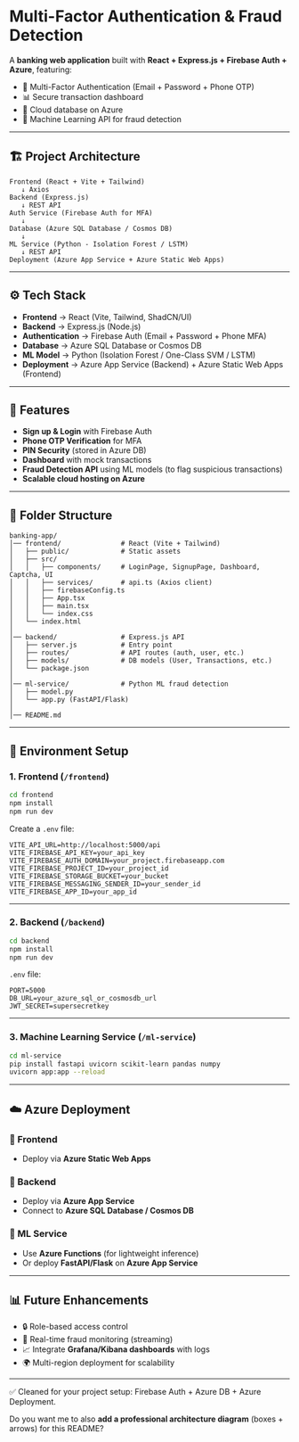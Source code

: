 # Multi-Factor Authentication & Fraud Detection

A **banking web application** built with **React + Express.js + Firebase Auth + Azure**, featuring:

* 🔑 Multi-Factor Authentication (Email + Password + Phone OTP)
* 📊 Secure transaction dashboard
* 📂 Cloud database on Azure
* 🤖 Machine Learning API for fraud detection

---

## 🏗️ Project Architecture

```
Frontend (React + Vite + Tailwind)
   ↓ Axios
Backend (Express.js)
   ↓ REST API
Auth Service (Firebase Auth for MFA)
   ↓
Database (Azure SQL Database / Cosmos DB)
   ↓
ML Service (Python - Isolation Forest / LSTM)
   ↓ REST API
Deployment (Azure App Service + Azure Static Web Apps)
```

---

## ⚙️ Tech Stack

* **Frontend** → React (Vite, Tailwind, ShadCN/UI)
* **Backend** → Express.js (Node.js)
* **Authentication** → Firebase Auth (Email + Password + Phone MFA)
* **Database** → Azure SQL Database or Cosmos DB
* **ML Model** → Python (Isolation Forest / One-Class SVM / LSTM)
* **Deployment** → Azure App Service (Backend) + Azure Static Web Apps (Frontend)

---

## 🚀 Features

* **Sign up & Login** with Firebase Auth
* **Phone OTP Verification** for MFA
* **PIN Security** (stored in Azure DB)
* **Dashboard** with mock transactions
* **Fraud Detection API** using ML models (to flag suspicious transactions)
* **Scalable cloud hosting on Azure**

---

## 📂 Folder Structure

```
banking-app/
│── frontend/               # React (Vite + Tailwind)
│   ├── public/             # Static assets
│   ├── src/
│   │   ├── components/     # LoginPage, SignupPage, Dashboard, Captcha, UI
│   │   ├── services/       # api.ts (Axios client)
│   │   ├── firebaseConfig.ts
│   │   ├── App.tsx
│   │   ├── main.tsx
│   │   └── index.css
│   └── index.html
│
│── backend/                # Express.js API
│   ├── server.js           # Entry point
│   ├── routes/             # API routes (auth, user, etc.)
│   ├── models/             # DB models (User, Transactions, etc.)
│   └── package.json
│
│── ml-service/             # Python ML fraud detection
│   ├── model.py
│   └── app.py (FastAPI/Flask)
│
│── README.md
```

---

## 🔑 Environment Setup

### 1. Frontend (`/frontend`)

```bash
cd frontend
npm install
npm run dev
```

Create a `.env` file:

```env
VITE_API_URL=http://localhost:5000/api
VITE_FIREBASE_API_KEY=your_api_key
VITE_FIREBASE_AUTH_DOMAIN=your_project.firebaseapp.com
VITE_FIREBASE_PROJECT_ID=your_project_id
VITE_FIREBASE_STORAGE_BUCKET=your_bucket
VITE_FIREBASE_MESSAGING_SENDER_ID=your_sender_id
VITE_FIREBASE_APP_ID=your_app_id
```

---

### 2. Backend (`/backend`)

```bash
cd backend
npm install
npm run dev
```

`.env` file:

```env
PORT=5000
DB_URL=your_azure_sql_or_cosmosdb_url
JWT_SECRET=supersecretkey
```

---

### 3. Machine Learning Service (`/ml-service`)

```bash
cd ml-service
pip install fastapi uvicorn scikit-learn pandas numpy
uvicorn app:app --reload
```

---

## ☁️ Azure Deployment

### 🔹 Frontend

* Deploy via **Azure Static Web Apps**

### 🔹 Backend

* Deploy via **Azure App Service**
* Connect to **Azure SQL Database / Cosmos DB**

### 🔹 ML Service

* Use **Azure Functions** (for lightweight inference)
* Or deploy **FastAPI/Flask** on **Azure App Service**

---

## 📊 Future Enhancements

* 🔒 Role-based access control
* 📡 Real-time fraud monitoring (streaming)
* 📈 Integrate **Grafana/Kibana dashboards** with logs
* 🌍 Multi-region deployment for scalability

---

✅ Cleaned for your project setup: Firebase Auth + Azure DB + Azure Deployment.

Do you want me to also **add a professional architecture diagram** (boxes + arrows) for this README?
